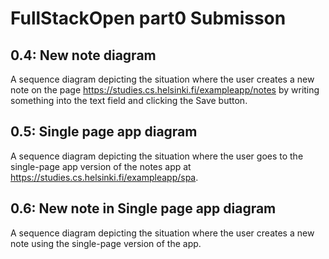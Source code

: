 # FullStackOpen part0 Submisson

## 0.4: New note diagram
A sequence diagram depicting the situation where the user creates a new note on the page https://studies.cs.helsinki.fi/exampleapp/notes by writing something into the text field and clicking the Save button.

## 0.5: Single page app diagram
A sequence diagram depicting the situation where the user goes to the single-page app version of the notes app at https://studies.cs.helsinki.fi/exampleapp/spa.

## 0.6: New note in Single page app diagram
A sequence diagram depicting the situation where the user creates a new note using the single-page version of the app.
